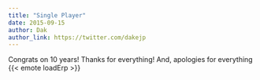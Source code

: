 ```yaml
---
title: "Single Player"
date: 2015-09-15
author: Dak
author_link: https://twitter.com/dakejp
---
```


Congrats on 10 years! Thanks for everything! And, apologies for everything {{< emote loadErp >}}
